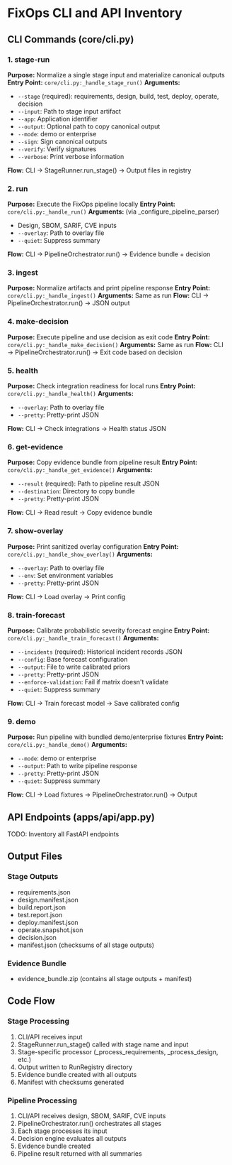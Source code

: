 # FixOps CLI and API Inventory

## CLI Commands (core/cli.py)

### 1. stage-run
**Purpose:** Normalize a single stage input and materialize canonical outputs
**Entry Point:** `core/cli.py:_handle_stage_run()`
**Arguments:**
- `--stage` (required): requirements, design, build, test, deploy, operate, decision
- `--input`: Path to stage input artifact
- `--app`: Application identifier
- `--output`: Optional path to copy canonical output
- `--mode`: demo or enterprise
- `--sign`: Sign canonical outputs
- `--verify`: Verify signatures
- `--verbose`: Print verbose information

**Flow:** CLI → StageRunner.run_stage() → Output files in registry

### 2. run
**Purpose:** Execute the FixOps pipeline locally
**Entry Point:** `core/cli.py:_handle_run()`
**Arguments:** (via _configure_pipeline_parser)
- Design, SBOM, SARIF, CVE inputs
- `--overlay`: Path to overlay file
- `--quiet`: Suppress summary

**Flow:** CLI → PipelineOrchestrator.run() → Evidence bundle + decision

### 3. ingest
**Purpose:** Normalize artifacts and print pipeline response
**Entry Point:** `core/cli.py:_handle_ingest()`
**Arguments:** Same as run
**Flow:** CLI → PipelineOrchestrator.run() → JSON output

### 4. make-decision
**Purpose:** Execute pipeline and use decision as exit code
**Entry Point:** `core/cli.py:_handle_make_decision()`
**Arguments:** Same as run
**Flow:** CLI → PipelineOrchestrator.run() → Exit code based on decision

### 5. health
**Purpose:** Check integration readiness for local runs
**Entry Point:** `core/cli.py:_handle_health()`
**Arguments:**
- `--overlay`: Path to overlay file
- `--pretty`: Pretty-print JSON

**Flow:** CLI → Check integrations → Health status JSON

### 6. get-evidence
**Purpose:** Copy evidence bundle from pipeline result
**Entry Point:** `core/cli.py:_handle_get_evidence()`
**Arguments:**
- `--result` (required): Path to pipeline result JSON
- `--destination`: Directory to copy bundle
- `--pretty`: Pretty-print JSON

**Flow:** CLI → Read result → Copy evidence bundle

### 7. show-overlay
**Purpose:** Print sanitized overlay configuration
**Entry Point:** `core/cli.py:_handle_show_overlay()`
**Arguments:**
- `--overlay`: Path to overlay file
- `--env`: Set environment variables
- `--pretty`: Pretty-print JSON

**Flow:** CLI → Load overlay → Print config

### 8. train-forecast
**Purpose:** Calibrate probabilistic severity forecast engine
**Entry Point:** `core/cli.py:_handle_train_forecast()`
**Arguments:**
- `--incidents` (required): Historical incident records JSON
- `--config`: Base forecast configuration
- `--output`: File to write calibrated priors
- `--pretty`: Pretty-print JSON
- `--enforce-validation`: Fail if matrix doesn't validate
- `--quiet`: Suppress summary

**Flow:** CLI → Train forecast model → Save calibrated config

### 9. demo
**Purpose:** Run pipeline with bundled demo/enterprise fixtures
**Entry Point:** `core/cli.py:_handle_demo()`
**Arguments:**
- `--mode`: demo or enterprise
- `--output`: Path to write pipeline response
- `--pretty`: Pretty-print JSON
- `--quiet`: Suppress summary

**Flow:** CLI → Load fixtures → PipelineOrchestrator.run() → Output

## API Endpoints (apps/api/app.py)

TODO: Inventory all FastAPI endpoints

## Output Files

### Stage Outputs
- requirements.json
- design.manifest.json
- build.report.json
- test.report.json
- deploy.manifest.json
- operate.snapshot.json
- decision.json
- manifest.json (checksums of all stage outputs)

### Evidence Bundle
- evidence_bundle.zip (contains all stage outputs + manifest)

## Code Flow

### Stage Processing
1. CLI/API receives input
2. StageRunner.run_stage() called with stage name and input
3. Stage-specific processor (_process_requirements, _process_design, etc.)
4. Output written to RunRegistry directory
5. Evidence bundle created with all outputs
6. Manifest with checksums generated

### Pipeline Processing
1. CLI/API receives design, SBOM, SARIF, CVE inputs
2. PipelineOrchestrator.run() orchestrates all stages
3. Each stage processes its input
4. Decision engine evaluates all outputs
5. Evidence bundle created
6. Pipeline result returned with all summaries
